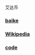 艾达币

### [baike](https://baike.baidu.com/item/%E8%89%BE%E8%BE%BE%E5%B8%81)

### [Wikipedia](https://en.wikipedia.org/wiki/Cardano_(platform))

### [code](https://github.com/input-output-hk/cardano-sl)
